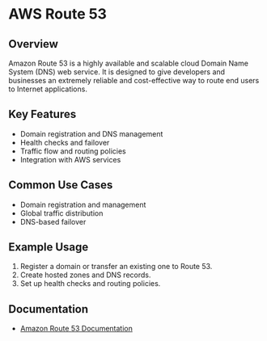 # AWS Route 53

## Overview
Amazon Route 53 is a highly available and scalable cloud Domain Name System (DNS) web service. It is designed to give developers and businesses an extremely reliable and cost-effective way to route end users to Internet applications.

## Key Features
- Domain registration and DNS management
- Health checks and failover
- Traffic flow and routing policies
- Integration with AWS services

## Common Use Cases
- Domain registration and management
- Global traffic distribution
- DNS-based failover

## Example Usage
1. Register a domain or transfer an existing one to Route 53.
2. Create hosted zones and DNS records.
3. Set up health checks and routing policies.

## Documentation
- [Amazon Route 53 Documentation](https://docs.aws.amazon.com/route53/)
